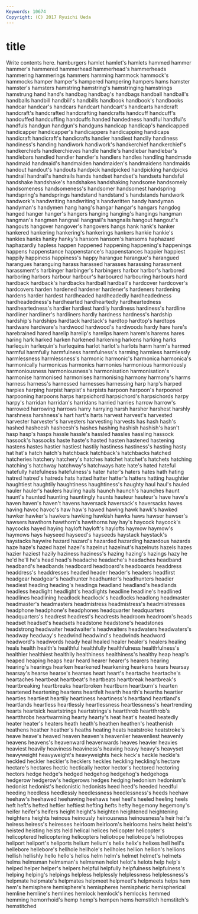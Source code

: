 ```yaml
---
Keywords: 10674 
Copyright: (C) 2017 Ryuichi Ueda
---
```


# title

Write contents here.
 hamburgers hamlet hamlet's hamlets hammed
hammer hammer's hammered hammerhead hammerhead's hammerheads hammering hammerings hammers hamming
hammock hammock's hammocks hamper hamper's hampered hampering hampers hams hamster
hamster's hamsters hamstring hamstring's hamstringing hamstrings hamstrung hand hand's handbag
handbag's handbags handball handball's handballs handbill handbill's handbills handbook handbook's
handbooks handcar handcar's handcars handcart handcart's handcarts handcraft handcraft's handcrafted
handcrafting handcrafts handcuff handcuff's handcuffed handcuffing handcuffs handed handedness handful
handful's handfuls handgun handgun's handguns handicap handicap's handicapped handicapper handicapper's
handicappers handicapping handicaps handicraft handicraft's handicrafts handier handiest handily handiness
handiness's handing handiwork handiwork's handkerchief handkerchief's handkerchiefs handkerchieves handle handle's
handlebar handlebar's handlebars handled handler handler's handlers handles handling handmade
handmaid handmaid's handmaiden handmaiden's handmaidens handmaids handout handout's handouts handpick
handpicked handpicking handpicks handrail handrail's handrails hands handset handset's handsets
handsful handshake handshake's handshakes handshaking handsome handsomely handsomeness handsomeness's handsomer
handsomest handspring handspring's handsprings handstand handstand's handstands handwork handwork's handwriting
handwriting's handwritten handy handyman handyman's handymen hang hang's hangar hangar's
hangars hangdog hanged hanger hanger's hangers hanging hanging's hangings hangman
hangman's hangmen hangnail hangnail's hangnails hangout hangout's hangouts hangover hangover's
hangovers hangs hank hank's hanker hankered hankering hankering's hankerings hankers
hankie hankie's hankies hanks hanky hanky's hansom hansom's hansoms haphazard
haphazardly hapless happen happened happening happening's happenings happens happenstance happenstance's
happenstances happier happiest happily happiness happiness's happy harangue harangue's harangued
harangues haranguing harass harassed harasses harassing harassment harassment's harbinger harbinger's
harbingers harbor harbor's harbored harboring harbors harbour harbour's harboured harbouring
harbours hard hardback hardback's hardbacks hardball hardball's hardcover hardcover's hardcovers
harden hardened hardener hardener's hardeners hardening hardens harder hardest hardheaded
hardheadedly hardheadedness hardheadedness's hardhearted hardheartedly hardheartedness hardheartedness's hardier hardiest hardily
hardiness hardiness's hardline hardliner hardliner's hardliners hardly hardness hardness's hardship
hardship's hardships hardtack hardtack's hardtop hardtop's hardtops hardware hardware's hardwood
hardwood's hardwoods hardy hare hare's harebrained hared harelip harelip's harelips
harem harem's harems hares haring hark harked harken harkened harkening
harkens harking harks harlequin harlequin's harlequins harlot harlot's harlots harm
harm's harmed harmful harmfully harmfulness harmfulness's harming harmless harmlessly harmlessness
harmlessness's harmonic harmonic's harmonica harmonica's harmonically harmonicas harmonics harmonies harmonious
harmoniously harmoniousness harmoniousness's harmonisation harmonisation's harmonise harmonised harmonises harmonising harmony
harmony's harms harness harness's harnessed harnesses harnessing harp harp's harped
harpies harping harpist harpist's harpists harpoon harpoon's harpooned harpooning harpoons
harps harpsichord harpsichord's harpsichords harpy harpy's harridan harridan's harridans harried
harries harrow harrow's harrowed harrowing harrows harry harrying harsh harsher
harshest harshly harshness harshness's hart hart's harts harvest harvest's harvested
harvester harvester's harvesters harvesting harvests has hash hash's hashed hasheesh
hasheesh's hashes hashing hashish hashish's hasn't hasp hasp's hasps hassle
hassle's hassled hassles hassling hassock hassock's hassocks haste haste's hasted
hasten hastened hastening hastens hastes hastier hastiest hastily hastiness hastiness's
hasting hasty hat hat's hatch hatch's hatchback hatchback's hatchbacks hatched
hatcheries hatchery hatchery's hatches hatchet hatchet's hatchets hatching hatching's hatchway
hatchway's hatchways hate hate's hated hateful hatefully hatefulness hatefulness's hater
hater's haters hates hath hating hatred hatred's hatreds hats hatted
hatter hatter's hatters hatting haughtier haughtiest haughtily haughtiness haughtiness's haughty
haul haul's hauled hauler hauler's haulers hauling hauls haunch haunch's
haunches haunt haunt's haunted haunting hauntingly haunts hauteur hauteur's have
have's haven haven's haven't havens haversack haversack's haversacks haves having
havoc havoc's haw haw's hawed hawing hawk hawk's hawked hawker
hawker's hawkers hawking hawkish hawks haws hawser hawser's hawsers hawthorn
hawthorn's hawthorns hay hay's haycock haycock's haycocks hayed haying hayloft
hayloft's haylofts haymow haymow's haymows hays hayseed hayseed's hayseeds haystack
haystack's haystacks haywire hazard hazard's hazarded hazarding hazardous hazards haze
haze's hazed hazel hazel's hazelnut hazelnut's hazelnuts hazels hazes hazier
haziest hazily haziness haziness's hazing hazing's hazings hazy he he'd
he'll he's head head's headache headache's headaches headband headband's headbands
headboard headboard's headboards headdress headdress's headdresses headed header header's headers
headfirst headgear headgear's headhunter headhunter's headhunters headier headiest heading heading's
headings headland headland's headlands headless headlight headlight's headlights headline headline's
headlined headlines headlining headlock headlock's headlocks headlong headmaster headmaster's headmasters
headmistress headmistress's headmistresses headphone headphone's headphones headquarter headquarters headquarters's headrest
headrest's headrests headroom headroom's heads headset headset's headsets headstone headstone's
headstones headstrong headwaiter headwaiter's headwaiters headwaters headwaters's headway headway's headwind
headwind's headwinds headword headword's headwords heady heal healed healer healer's
healers healing heals health health's healthful healthfully healthfulness healthfulness's healthier
healthiest healthily healthiness healthiness's healthy heap heap's heaped heaping heaps
hear heard hearer hearer's hearers hearing hearing's hearings hearken hearkened
hearkening hearkens hears hearsay hearsay's hearse hearse's hearses heart heart's
heartache heartache's heartaches heartbeat heartbeat's heartbeats heartbreak heartbreak's heartbreaking heartbreaks
heartbroken heartburn heartburn's hearten heartened heartening heartens heartfelt hearth hearth's
hearths heartier hearties heartiest heartily heartiness heartiness's heartland heartland's heartlands
heartless heartlessly heartlessness heartlessness's heartrending hearts heartsick heartstrings heartstrings's heartthrob
heartthrob's heartthrobs heartwarming hearty hearty's heat heat's heated heatedly heater
heater's heaters heath heath's heathen heathen's heathenish heathens heather heather's
heaths heating heats heatstroke heatstroke's heave heave's heaved heaven heaven's
heavenlier heavenliest heavenly heavens heavens's heavenward heavenwards heaves heavier heavies
heaviest heavily heaviness heaviness's heaving heavy heavy's heavyset heavyweight heavyweight's
heavyweights heck heck's heckle heckle's heckled heckler heckler's hecklers heckles
heckling heckling's hectare hectare's hectares hectic hectically hector hector's hectored
hectoring hectors hedge hedge's hedged hedgehog hedgehog's hedgehogs hedgerow hedgerow's
hedgerows hedges hedging hedonism hedonism's hedonist hedonist's hedonistic hedonists heed
heed's heeded heedful heeding heedless heedlessly heedlessness heedlessness's heeds heehaw
heehaw's heehawed heehawing heehaws heel heel's heeled heeling heels heft
heft's hefted heftier heftiest hefting hefts hefty hegemony hegemony's heifer
heifer's heifers height height's heighten heightened heightening heightens heights heinous
heinously heinousness heinousness's heir heir's heiress heiress's heiresses heirloom heirloom's
heirlooms heirs heist heist's heisted heisting heists held helical helices
helicopter helicopter's helicoptered helicoptering helicopters heliotrope heliotrope's heliotropes heliport heliport's
heliports helium helium's helix helix's helixes hell hell's hellebore hellebore's
hellhole hellhole's hellholes hellion hellion's hellions hellish hellishly hello hello's
hellos helm helm's helmet helmet's helmets helms helmsman helmsman's helmsmen
helot helot's helots help help's helped helper helper's helpers helpful
helpfully helpfulness helpfulness's helping helping's helpings helpless helplessly helplessness helplessness's
helpmate helpmate's helpmates helpmeet helpmeet's helpmeets helps hem hem's hemisphere
hemisphere's hemispheres hemispheric hemispherical hemline hemline's hemlines hemlock hemlock's hemlocks
hemmed hemming hemorrhoid's hemp hemp's hempen hems hemstitch hemstitch's hemstitched
